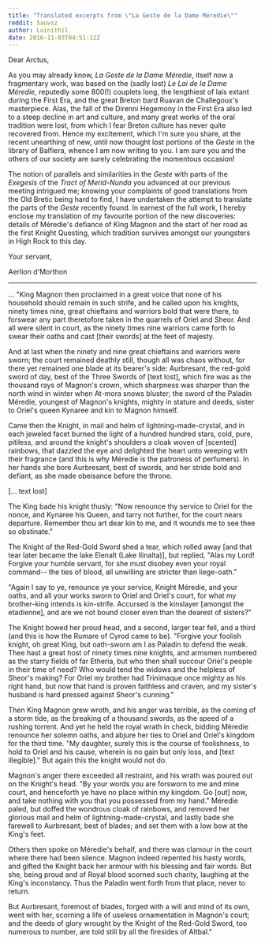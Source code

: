 ```yaml
---
title: "Translated excerpts from \"La Geste de la Dame Méredie\""
reddit: 5auvsz
author: Luinithil
date: 2016-11-03T04:51:12Z
---
```


Dear Arctus,
	
As you may already know, *La Geste de la Dame Méredie*, itself now a fragmentary work, was based on the (sadly lost) *Le Lai de la Dame Méredie*, reputedly some 800(!) couplets long, the lengthiest of lais extant during the First Era, and the great Breton bard Ruavan de Challegoux's masterpiece. Alas, the fall of the Direnni Hegemony in the First Era also led to a steep decline in art and culture, and many great works of the oral tradition were lost, from which I fear Breton culture has never quite recovered from. Hence my excitement, which I'm sure you share, at the recent unearthing of new, until now thought lost portions of the *Geste* in the library of Balfiera, whence I am now writing to you. I am sure you and the others of our society are surely celebrating the momentous occasion! 
	
The notion of parallels and similarities in the *Geste* with parts of the *Exegesis* of the *Tract of Merid-Nunda* you advanced at our previous meeting intrigued me; knowing your complaints of good translations from the Old Bretic being hard to find, I have undertaken the attempt to translate the parts of the *Geste* recently found. In earnest of the full work, I hereby enclose my translation of my favourite portion of the new discoveries: details of Méredie's defiance of King Magnon and the start of her road as the first Knight Questing, which tradition survives amongst our youngsters in High Rock to this day.
	
Your servant,
	
Aerlion d'Morthon

***

... "King Magnon then proclaimed in a great voice that none of his household should remain in such strife, and he called upon his knights, ninety times nine, great chieftains and warriors bold that were there, to forswear any part theretofore taken in the quarrels of Oriel and Sheor. And all were silent in court, as the ninety times nine warriors came forth to swear their oaths and cast [their swords] at the feet of majesty.

And at last when the ninety and nine great chieftains and warriors were sworn; the court remained deathly still, though all was chaos without, for there yet remained one blade at its bearer's side: Aurbresant, the red-gold sword of day, best of the Three Swords of [text lost], which fire was as the thousand rays of Magnon's crown, which sharpness was sharper than the north wind in winter when At-mora snows bluster; the sword of the Paladin Méredie, youngest of Magnon's knights, mighty in stature and deeds, sister to Oriel's queen Kynaree and kin to Magnon himself. 

Came then the Knight, in mail and helm of lightning-made-crystal, and in each jeweled facet burned the light of a hundred hundred stars, cold, pure, pitiless, and around the knight's shoulders a cloak woven of [scented] rainbows, that dazzled the eye and delighted the heart unto weeping with their fragrance (and this is why Méredie is the patroness of perfumers). In her hands she bore Aurbresant, best of swords, and her stride bold and defiant, as she made obeisance before the throne.

[... text lost]

The King bade his knight thusly: "Now renounce thy service to Oriel for the nonce, and Kynaree his Queen, and tarry not further, for the court nears departure. Remember thou art dear kin to me, and it wounds me to see thee so obstinate."
	
The Knight of the Red-Gold Sword shed a tear, which rolled away [and that tear later became the lake Elenalt (Lake Ilinalta)], but replied, "Alas my Lord! Forgive your humble servant, for she must disobey even your royal command-- the ties of blood, all unwilling are stricter than liege-oath."
	
"Again I say to ye, renounce ye your service, Knight Méredie, and your oaths, and all your works sworn to Oriel and Oriel's court, for what my brother-king intends is kin-strife. Accursed is the kinslayer [amongst the etadienne], and are we not bound closer even than the dearest of sisters?"
	
The Knight bowed her proud head, and a second, larger tear fell, and a third (and this is how the Rumare of Cyrod came to be). "Forgive your foolish knight, oh great King, but oath-sworn am I as Paladin to defend the weak. Thee hast a great host of ninety times nine knights, and armsmen numbered as the starry fields of far Etheria, but who then shall succour Oriel's people in their time of need? Who would tend the widows and the helpless of Sheor's making? For Oriel my brother had Trinimaque once mighty as his right hand, but now that hand is proven faithless and craven, and my sister's husband is hard pressed against Sheor's cunning." 
	
Then King Magnon grew wroth, and his anger was terrible, as the coming of a storm tide, as the breaking of a thousand swords, as the speed of a rushing torrent. And yet he held the royal wrath in check, bidding Méredie renounce her solemn oaths, and abjure her ties to Oriel and Oriel's kingdom for the third time. "My daughter, surely this is the course of foolishness, to hold to Oriel and his cause, wherein is no gain but only loss, and [text illegible]." But again this the knight would not do.
	
Magnon's anger there exceeded all restraint, and his wrath was poured out on the Knight's head. "By your words you are forsworn to me and mine court, and henceforth ye have no place within my kingdom. Go [out] now, and take nothing with you that you possessed from my hand." Méredie paled, but doffed the wondrous cloak of rainbows, and removed her glorious mail and helm of lightning-made-crystal, and lastly bade she farewell to Aurbresant, best of blades; and set them with a low bow at the King's feet. 
	
Others then spoke on Méredie's behalf, and there was clamour in the court where there had been silence. Magnon indeed repented his hasty words, and gifted the Knight back her armour with his blessing and fair words. But she, being proud and of Royal blood scorned such charity, laughing at the King's inconstancy. Thus the Paladin went forth from that place, never to return. 
	
But Aurbresant, foremost of blades, forged with a will and mind of its own, went with her, scorning a life of useless ornamentation in Magnon's court; and the deeds of glory wrought by the Knight of the Red-Gold Sword, too numerous to number, are told still by all the firesides of Altbal."
